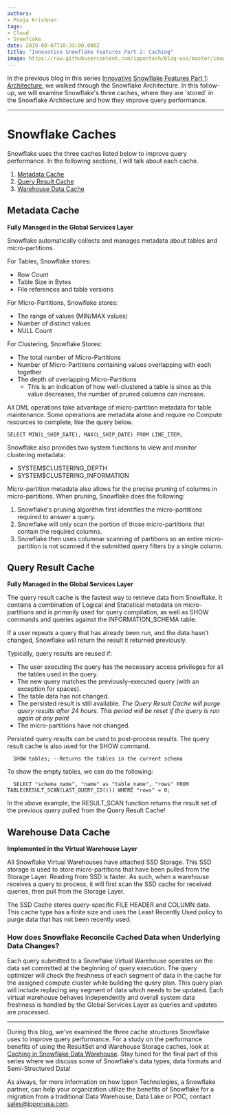 ```yaml
---
authors:
- Pooja Krishnan
tags:
- Cloud
- Snowflake
date: 2019-08-07T10:33:00.000Z
title: "Innovative Snowflake Features Part 2: Caching"
image: https://raw.githubusercontent.com/ippontech/blog-usa/master/images/2019/08/Snowflake.jpg
---
```

In the previous blog in this series [Innovative Snowflake Features Part 1: Architecture](https://blog.ippon.tech/innovative-snowflake-features-part-1-architecture), we walked through the Snowflake Architecture. In this follow-up, we will examine Snowflake's three caches, where they are 'stored' in the Snowflake Architecture and how they improve query performance.

---
# Snowflake Caches
Snowflake uses the three caches listed below to improve query performance. In the following sections, I will talk about each cache.
1. <a href="#metadata-cache">Metadata Cache</a>
2. <a href="#query-result-cache">Query Result Cache</a>
3. <a href="#warehouse-data-cache">Warehouse Data Cache</a>

<h2 id="metadata-cache">Metadata Cache</h2>

**Fully Managed in the Global Services Layer**

Snowflake automatically collects and manages metadata about tables and micro-partitions.

For Tables, Snowflake stores:
* Row Count
* Table Size in Bytes
* File references and table versions

For Micro-Partitions, Snowflake stores:
* The range of values (MIN/MAX values)
* Number of distinct values
* NULL Count

For Clustering, Snowflake Stores:
* The total number of Micro-Partitions
* Number of Micro-Partitions containing values overlapping with each together
* The depth of overlapping Micro-Partitions
  * This is an indication of how well-clustered a table is since as this value decreases, the number of pruned columns can increase.

All DML operations take advantage of micro-partition metadata for table maintenance. Some operations are metadata alone and require no Compute resources to complete, like the query below.

```plsql
SELECT MIN(L_SHIP_DATE), MAX(L_SHIP_DATE) FROM LINE_ITEM;
```
Snowflake also provides two system functions to view and monitor clustering metadata:
* SYSTEM$CLUSTERING_DEPTH
* SYSTEM$CLUSTERING_INFORMATION

Micro-partition metadata also allows for the precise pruning of columns in micro-partitions. When pruning, Snowflake does the following:
1. Snowflake's pruning algorithm first identifies the micro-partitions required to answer a query.
2. Snowflake will only scan the portion of those micro-partitions that contain the required columns.
3. Snowflake then uses columnar scanning of partitions so an entire micro-partition is not scanned if the submitted query filters by a single column.

<h2 id="query-result-cache">Query Result Cache</h2>

**Fully Managed in the Global Services Layer**

The query result cache is the fastest way to retrieve data from Snowflake. It contains a combination of Logical and Statistical metadata on micro-partitions and is primarily used for query compilation, as well as SHOW commands and queries against the INFORMATION_SCHEMA table.

If a user repeats a query that has already been run, and the data hasn’t changed, Snowflake will return the result it returned previously.

Typically, query results are reused if:
* The user executing the query has the necessary access privileges for all the tables used in the query.
* The new query matches the previously-executed query (with an exception for spaces).
* The table data has not changed.
* The persisted result is still available. *The Query Result Cache will purge query results after 24 hours. This period will be reset if the query is run again at any point*
* The micro-partitions have not changed.

Persisted query results can be used to post-process results. The query result cache is also used for the SHOW command.
```plsql
  SHOW tables; --Returns the tables in the current schema
```
To show the empty tables, we can do the following:
```plsql
  SELECT "schema_name", "name" as "table_name", "rows" FROM TABLE(RESULT_SCAN(LAST_QUERY_ID())) WHERE "rows" = 0;
```
In the above example, the RESULT_SCAN function returns the result set of the previous query pulled from the Query Result Cache!

<h2 id="warehouse-data-cache">Warehouse Data Cache</h2>

**Implemented in the Virtual Warehouse Layer**

All Snowflake Virtual Warehouses have attached SSD Storage. This SSD storage is used to store micro-partitions that have been pulled from the Storage Layer. Reading from SSD is faster. As such, when a warehouse receives a query to process, it will first scan the SSD cache for received queries, then pull from the Storage Layer.

The SSD Cache stores query-specific FILE HEADER and COLUMN data. This cache type has a finite size and uses the Least Recently Used policy to purge data that has not been recently used.

### How does Snowflake Reconcile Cached Data when Underlying Data Changes?
Each query submitted to a Snowflake Virtual Warehouse operates on the data set committed at the beginning of query execution. The query optimizer will check the freshness of each segment of data in the cache for the assigned compute cluster while building the query plan. This query plan will include replacing any segment of data which needs to be updated. Each virtual warehouse behaves independently and overall system data freshness is handled by the Global Services Layer as queries and updates are processed.

---
During this blog, we've examined the three cache structures Snowflake uses to improve query performance. For a study on the performance benefits of using the ResultSet and Warehouse Storage caches, look at [Caching in Snowflake Data Warehouse](https://www.analytics.today/blog/caching-in-snowflake-data-warehouse). Stay tuned for the final part of this series where we discuss some of Snowflake's data types, data formats and Semi-Structured Data!

As always, for more information on how Ippon Technologies, a Snowflake partner, can help your organization utilize the benefits of Snowflake for a migration from a traditional Data Warehouse, Data Lake or POC, contact sales@ipponusa.com.
